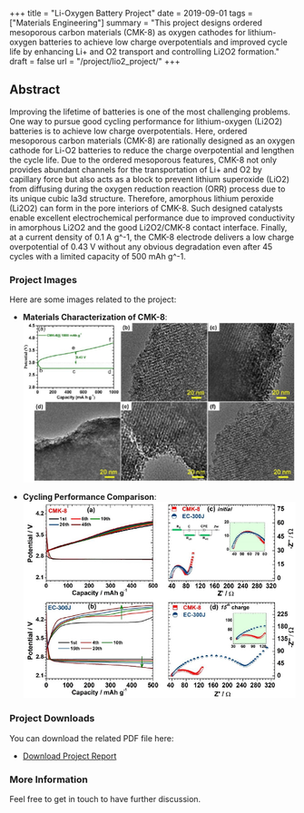 +++
title = "Li-Oxygen Battery Project"
date = 2019-09-01
tags = ["Materials Engineering"]
summary = "This project designs ordered mesoporous carbon materials (CMK-8) as oxygen cathodes for lithium-oxygen batteries to achieve low charge overpotentials and improved cycle life by enhancing Li+ and O2 transport and controlling Li2O2 formation."
draft = false
url = "/project/lio2_project/"
+++

## Abstract
Improving the lifetime of batteries is one of the most challenging problems. One way to pursue good cycling performance for lithium-oxygen (Li2O2) batteries is to achieve low charge overpotentials. Here, ordered mesoporous carbon materials (CMK-8) are rationally designed as an oxygen cathode for Li-O2 batteries to reduce the charge overpotential and lengthen the cycle life. Due to the ordered mesoporous features, CMK-8 not only provides abundant channels for the transportation of Li+ and O2 by capillary force but also acts as a block to prevent lithium superoxide (LiO2) from diffusing during the oxygen reduction reaction (ORR) process due to its unique cubic Ia3d structure. Therefore, amorphous lithium peroxide (Li2O2) can form in the pore interiors of CMK-8. Such designed catalysts enable excellent electrochemical performance due to improved conductivity in amorphous Li2O2 and the good Li2O2/CMK-8 contact interface. Finally, at a current density of 0.1 A g^-1, the CMK-8 electrode delivers a low charge overpotential of 0.43 V without any obvious degradation even after 45 cycles with a limited capacity of 500 mAh g^-1.


### Project Images
Here are some images related to the project:

- **Materials Characterization of CMK-8**:
  ![CMK8 Image1](/img/CMK8_Image2.png)

- **Cycling Performance Comparison**:
  ![CMK8 Image2](/img/CMK8_Image3.png)

### Project Downloads
You can download the related PDF file here:

- [Download Project Report](/files/LiO2.pdf)

### More Information
Feel free to get in touch to have further discussion.
